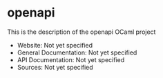 



# openapi



This is the description
of the openapi OCaml project


* Website: Not yet specified
* General Documentation: Not yet specified
* API Documentation: Not yet specified
* Sources: Not yet specified
